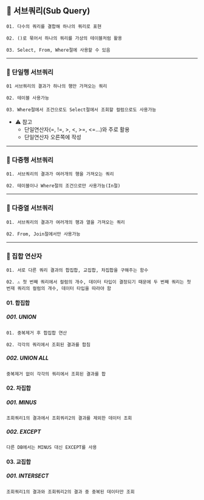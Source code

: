 ## **📜 서브쿼리(Sub Query)**
`01. 다수의 쿼리를 결합해 하나의 쿼리로 표현`

`02. ()로 묶어서 하나의 쿼리를 가상의 테이블처럼 활용`

`03. Select, From, Where절에 사용할 수 있음`

---
### 📜 단일행 서브쿼리
`01 서브쿼리의 결과가 하나의 행만 가져오는 쿼리`

`02. 테이블 사용가능`

`03. Where절에서 조건으로도 Select절에서 조회할 컬럼으로도 사용가능`

- ⚠️ 참고
  - 단일연산자(=, !=, >, <, >=, <=...)와 주로 활용
  - 단일연산자 오른쪽에 작성
---
### 📜 다중행 서브쿼리
`01. 서브쿼리의 결과가 여러개의 행을 가져오는 쿼리`

`02. 테이블이나 Where절의 조건으로만 사용가능(In절)`

---
### 📜 다중열 서브쿼리
`01. 서브쿼리의 결과가 여러개의 행과 열을 가져오는 쿼리`

`02. From, Join절에서만 사용가능`

---
### 📜 집합 연산자
`01. 서로 다른 쿼리 결과의 합집합, 교집합, 차집합을 구해주는 함수`

`02. ⚠️ 첫 번째 쿼리에서 컬럼의 개수, 데이터 타입이 결정되기 때문에 두 번째 쿼리는 첫 번재 쿼리의 컬럼의 개수, 데이터 타입을 따라야 함`

#### 01. 합집합
##### 001. UNION
`01. 중복제거 후 합집합 연산`

`02. 각각의 쿼리에서 조회된 결과를 합침`
##### 002.  UNION ALL
`중복제거 없이 각각의 쿼리에서 조회된 결과를 합`

#### 02. 차집합
##### 001. MINUS
`조회쿼리1의 결과에서 조회쿼리2의 결과를 제외한 데이터 조회`
##### 002. EXCEPT
`다른 DB에서는 MINUS 대신 EXCEPT를 사용`
    
#### 03. 교집합
##### 001. INTERSECT
`조회쿼리1의 결과와 조회쿼리2의 결과 중 중복된 데이터만 조회`
  
